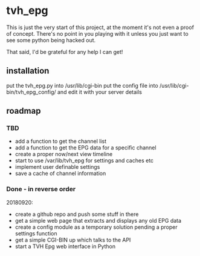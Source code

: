 # tvh_epg

This is just the very start of this project, at the moment it's not even a
proof of concept. There's no point in you playing with it unless you just
want to see some python being hacked out.

That said, I'd be grateful for any help I can get!


## installation

put the tvh_epg.py into /usr/lib/cgi-bin
put the config file into /usr/lib/cgi-bin/tvh_epg_config/ and edit it with your server details


## roadmap

### TBD

* add a function to get the channel list
* add a function to get the EPG data for a specific channel
* create a proper now/next view timeline
* start to use /var/lib/tvh_epg for settings and caches etc
* implement user definable settings
* save a cache of channel information

### Done - in reverse order

20180920:
* create a github repo and push some stuff in there
* get a simple web page that extracts and displays any old EPG data 
* create a config module as a temporary solution pending a proper settings function
* get a simple CGI-BIN up which talks to the API
* start a TVH Epg web interface in Python
